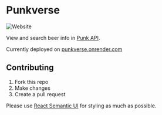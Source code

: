 # Punkverse

![Website](https://img.shields.io/website/https/punkverse.onrender.com.svg?style=popout-square)

View and search beer info in [Punk API](https://punkapi.com/documentation/v2).

Currently deployed on [punkverse.onrender.com](https://punkverse.onrender.com)

## Contributing

1. Fork this repo
2. Make changes
3. Create a pull request

Please use [React Semantic UI](https://react.semantic-ui.com) for styling as much as possible.
